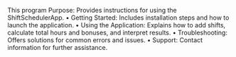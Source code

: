 
This program Purpose: Provides instructions for using the ShiftSchedulerApp.
•	Getting Started: Includes installation steps and how to launch the application.
•	Using the Application: Explains how to add shifts, calculate total hours and bonuses, and interpret results.
•	Troubleshooting: Offers solutions for common errors and issues.
•	Support: Contact information for further assistance.
